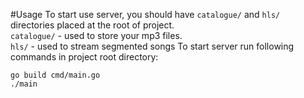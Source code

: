 #Usage
To start use server, you should have `catalogue/` and `hls/` directories placed at the root of project.\
`catalogue/` - used to store your mp3 files.\
`hls/` - used to stream segmented songs 
To start server run following commands in project root directory:
```
go build cmd/main.go
./main
```
